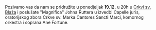 Pozivamo vas da nam se pridružite u ponedjeljak **19.12.** u 20h u [Crkvi sv. Blaža](/images/crkva_sv_blaza.png) i poslušate "Magnifica" Johna Ruttera u izvedbi Capelle juris, oratorijskog zbora Crkve sv. Marka Cantores Sancti Marci, komornog orkestra i soprana Ane Fortune.
